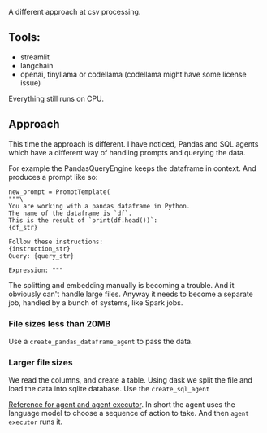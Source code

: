 A different approach at csv processing.

## Tools:
- streamlit
- langchain
- openai, tinyllama or codellama (codellama might have some license issue)

Everything still runs on CPU.

## Approach

This time the approach is different. I have noticed, Pandas and SQL agents which
have a different way of handling prompts and querying the data.

For example the PandasQueryEngine keeps the dataframe in context. And produces a
prompt like so:

```
new_prompt = PromptTemplate(
"""\
You are working with a pandas dataframe in Python.
The name of the dataframe is `df`.
This is the result of `print(df.head())`:
{df_str}

Follow these instructions:
{instruction_str}
Query: {query_str}

Expression: """
```

The splitting and embedding manually is becoming a trouble. And it obviously
can't handle large files. Anyway it needs to become a separate job, handled by
a bunch of systems, like Spark jobs.

### File sizes less than 20MB
Use a `create_pandas_dataframe_agent` to pass the data.

### Larger file sizes
We read the columns, and create a table. Using dask we split the 
file and load the data into sqlite database. Use the `create_sql_agent`

[Reference for agent and agent executor](https://python.langchain.com/docs/modules/agents/concepts). In short the agent
uses the language model to choose a sequence of action to take. And then `agent executor` runs it.

